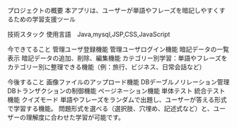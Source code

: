
プロジェクトの概要
本アプリは、ユーザーが単語やフレーズを暗記しやすくするための学習支援ツール

技術スタック
使用言語　Java,mysql,JSP,CSS,JavaScript

今できてること
管理ユーザ登録機能
管理ユーザログイン機能
暗記データの一覧表示
暗記データの追加、削除、編集機能
カテゴリー別学習：単語やフレーズをカテゴリー別に整理できる機能（例：旅行、ビジネス、日常会話など）

今後すること
画像ファイルのアップロード機能
DBデーブルノリレーション管理
DBトランザクションの制御機能
ページネーション機能
単体テスト
統合テスト機能
クイズモード
単語やフレーズをランダムで出題し、ユーザーが答える形式で学習する機能。
  問題形式を選べる（選択肢、穴埋め、記述式など）と、ユーザーの理解度に合わせた学習が可能です。
